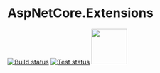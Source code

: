 # AspNetCore.Extensions

[![Build status](https://ci.appveyor.com/api/projects/status/idimh44hkkub19vm?svg=true)](https://ci.appveyor.com/project/TFTomSun/aspnetcore-extensions)
[![Test status](http://teststatusbadge.azurewebsites.net/api/status/TFTomSun/aspnetcore-extensions)](https://ci.appveyor.com/project/TFTomSun/aspnetcore-extensions)
[<img src="https://raw.githubusercontent.com/NuGet/Home/dev/resources/nuget.png" width="80" />](https://www.nuget.org/packages/TomSun.AspNetCore.Extensions/)
